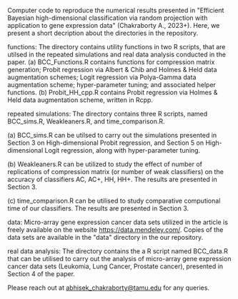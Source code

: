 Computer code to reproduce the numerical results presented in "Efficient Bayesian high-dimensional classification via random projection with application to gene expression data" (Chakraborty A., 2023+). Here, we present a short decription about the directories in the repository. 

functions:
The directory contains utility functions in two R scripts, that are utilsed in the repeated simulations and real data analysis conducted in the paper. 
(a) BCC_Functions.R contains functions for compression matrix generation; Probit regression via Albert & Chib and Holmes & Held data augmentation schemes; Logit regression via Polya-Gamma data augmentation scheme; hyper-parameter tuning; and associated helper functions.
(b) Probit_HH_cpp.R contains Probit regression via Holmes & Held data augmentation scheme, written in Rcpp.

repeated simulations:
The directory contains three R scripts, named BCC_sims.R, Weakleaners.R, and time_comparison.R. 

(a) BCC_sims.R can be utilsed to carry out the simulations presented in Section 3 on High-dimensional Probit regression, and Section 5 on High-dimensional Logit regression, along with hyper-parameter tuning.

(b) Weakleaners.R can be utilized to study the effect of number of replications of compression matrix (or number of weak classifiers)  on the accuracy of classifiers AC, AC+, HH, HH+. The results are presented in Section 3.

(c) time_comparison.R can be utilised to study comparative computional time of our classifiers. The results are presented in Section 3.

data: 
Micro-array gene expression cancer data sets utilized in the article is freely available on the website https://data.mendeley.com/. Copies of the data sets are available in the "data" directory in the our repository.

real data analysis: 
The directory contains the a R script named BCC_data.R that can be utilised to carry out the analysis of micro-array gene expression cancer data sets (Leukomia, Lung Cancer, Prostate cancer), presented in Section 4 of the paper.

Please reach out at abhisek_chakraborty@tamu.edu for any queries.



